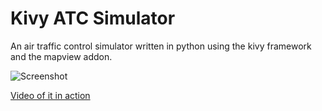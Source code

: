 # Kivy ATC Simulator
An air traffic control simulator written in python using the kivy framework and the mapview addon.

![Screenshot](http://104.128.237.41:8081/FYRP/Aircraft_Direction_Predition_FYRP/raw/master/src/Kivy_ATC_Simulator/documentation/Screenshot.png)

[Video of it in action](https://youtu.be/7CPt49paNvY)


